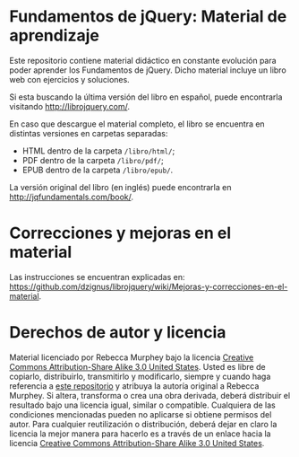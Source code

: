 # Fundamentos de jQuery: Material de aprendizaje #

Este repositorio contiene material didáctico en constante evolución para poder aprender los Fundamentos de jQuery. Dicho material incluye un libro web con ejercicios y soluciones.

Si esta buscando la última versión del libro en español, puede encontrarla visitando <http://librojquery.com/>. 

En caso que descargue el material completo, el libro se encuentra en distintas versiones en carpetas separadas:

* HTML dentro de la carpeta `/libro/html/`;
* PDF dentro de la carpeta `/libro/pdf/`;
* EPUB dentro de la carpeta `/libro/epub/`.

La versión original del libro (en inglés) puede encontrarla en <http://jqfundamentals.com/book/>.



# Correcciones y mejoras en el material #

Las instrucciones se encuentran explicadas en: <https://github.com/dzignus/librojquery/wiki/Mejoras-y-correcciones-en-el-material>.



# Derechos de autor y licencia #

Material licenciado por Rebecca Murphey bajo la licencia [Creative Commons Attribution-Share Alike 3.0 United States](http://creativecommons.org/licenses/by-sa/3.0/us/). Usted es libre de copiarlo, distribuirlo, transmitirlo y modificarlo, siempre y cuando haga referencia a [este repositorio](http://github.com/rmurphey/jqfundamentals) y atribuya la autoría original a Rebecca Murphey. Si altera, transforma o crea una obra derivada, deberá distribuir el resultado bajo una licencia igual, similar o compatible. Cualquiera de las condiciones mencionadas pueden no aplicarse si obtiene permisos del autor. Para cualquier reutilización o distribución, deberá dejar en claro la licencia la mejor manera para hacerlo es a través de un enlace hacia la licencia [Creative Commons Attribution-Share Alike 3.0 United States](http://creativecommons.org/licenses/by-sa/3.0/us/).
